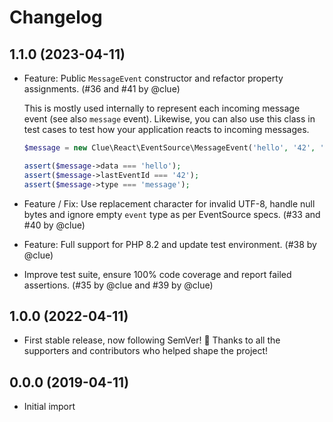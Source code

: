 # Changelog

## 1.1.0 (2023-04-11)

*   Feature: Public `MessageEvent` constructor and refactor property assignments.
    (#36 and #41 by @clue)

    This is mostly used internally to represent each incoming message event
    (see also `message` event). Likewise, you can also use this class in test
    cases to test how your application reacts to incoming messages.

    ```php
    $message = new Clue\React\EventSource\MessageEvent('hello', '42', 'message');

    assert($message->data === 'hello');
    assert($message->lastEventId === '42');
    assert($message->type === 'message');
    ```

*   Feature / Fix: Use replacement character for invalid UTF-8, handle null bytes and ignore empty `event` type as per EventSource specs.
    (#33 and #40 by @clue)

*   Feature: Full support for PHP 8.2 and update test environment.
    (#38 by @clue)

*   Improve test suite, ensure 100% code coverage and report failed assertions.
    (#35 by @clue and #39 by @clue)

## 1.0.0 (2022-04-11)

*   First stable release, now following SemVer! 🎉
    Thanks to all the supporters and contributors who helped shape the project!

## 0.0.0 (2019-04-11)

*   Initial import
